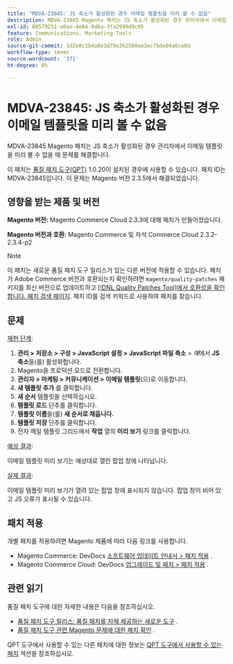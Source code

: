 ```yaml
---
title: "MDVA-23845: JS 축소가 활성화된 경우 이메일 템플릿을 미리 볼 수 없음"
description: MDVA-23845 Magento 패치는 JS 축소가 활성화된 경우 관리자에서 이메일 템플릿을 미리 볼 수 없을 때 문제를 해결합니다.
exl-id: 08579251-a0aa-4e84-9d6a-3fa2999d9c05
feature: Communications, Marketing Tools
role: Admin
source-git-commit: 1d2e0c1b4a8e3d79a362500ee3ec7bde84a6ce0d
workflow-type: tm+mt
source-wordcount: '371'
ht-degree: 0%

---
```


# MDVA-23845: JS 축소가 활성화된 경우 이메일 템플릿을 미리 볼 수 없음

MDVA-23845 Magento 패치는 JS 축소가 활성화된 경우 관리자에서 이메일 템플릿을 미리 볼 수 없을 때 문제를 해결합니다.

이 패치는 [품질 패치 도구(QPT)](/help/announcements/adobe-commerce-announcements/magento-quality-patches-released-new-tool-to-self-serve-quality-patches.md) 1.0.20이 설치된 경우에 사용할 수 있습니다. 패치 ID는 MDVA-23845입니다. 이 문제는 Magento 버전 2.3.5에서 해결되었습니다.

## 영향을 받는 제품 및 버전

**Magento 버전:** Magento Commerce Cloud 2.3.3에 대해 패치가 만들어졌습니다.

**Magento 버전과 호환:** Magento Commerce 및 자석 Commerce Cloud 2.3.2-2.3.4-p2

>[!NOTE]
>
>이 패치는 새로운 품질 패치 도구 릴리스가 있는 다른 버전에 적용할 수 있습니다. 패치가 Adobe Commerce 버전과 호환되는지 확인하려면 `magento/quality-patches` 패키지를 최신 버전으로 업데이트하고 [[!DNL Quality Patches Tool]에서 호환성을 확인합니다. 패치 검색 페이지](https://devdocs.magento.com/quality-patches/tool.html#patch-grid). 패치 ID를 검색 키워드로 사용하여 패치를 찾습니다.

## 문제

<u>재현 단계</u>:

1. **관리 > 저장소 > 구성 > JavaScript 설정 > JavaScript 파일 축소** = *예*&#x200B;에서 **JS 축소**&#x200B;을(를) 활성화합니다.
1. Magento을 프로덕션 모드로 전환합니다.
1. **관리자 > 마케팅 > 커뮤니케이션 > 이메일 템플릿**(으)로 이동합니다.
1. **새 템플릿 추가** 를 클릭합니다.
1. **새 순서** 템플릿을 선택하십시오.
1. **템플릿 로드** 단추를 클릭합니다.
1. **템플릿 이름**&#x200B;을(를) **새 순서로 채웁니다.**
1. **템플릿 저장** 단추를 클릭합니다.
1. 전자 메일 템플릿 그리드에서 **작업** 열의 **미리 보기** 링크를 클릭합니다.

<u>예상 결과</u>:

이메일 템플릿 미리 보기는 예상대로 열린 팝업 창에 나타납니다.

<u>실제 결과</u>:

이메일 템플릿 미리 보기가 열려 있는 팝업 창에 표시되지 않습니다. 팝업 창이 비어 있고 JS 오류가 표시될 수 있습니다.

## 패치 적용

개별 패치를 적용하려면 Magento 제품에 따라 다음 링크를 사용합니다.

* Magento Commerce: DevDocs [소프트웨어 업데이트 안내서 > 패치 적용](https://devdocs.magento.com/guides/v2.4/comp-mgr/patching.html) .
* Magento Commerce Cloud: DevDocs [업그레이드 및 패치 > 패치 적용](https://devdocs.magento.com/cloud/project/project-patch.html) .

## 관련 읽기

품질 패치 도구에 대한 자세한 내용은 다음을 참조하십시오.

* [품질 패치 도구 릴리스: 품질 패치를 자체 제공하는 새로운 도구](/help/announcements/adobe-commerce-announcements/magento-quality-patches-released-new-tool-to-self-serve-quality-patches.md) .
* [품질 패치 도구 관련 Magento 문제에 대한 패치 확인](/help/support-tools/patches-available-in-qpt-tool/check-patch-for-magento-issue-with-magento-quality-patches.md) .

QPT 도구에서 사용할 수 있는 다른 패치에 대한 정보는 [QPT 도구에서 사용할 수 있는 패치](https://support.magento.com/hc/en-us/sections/360010506631-Patches-available-in-QPT-tool-) 섹션을 참조하십시오.
